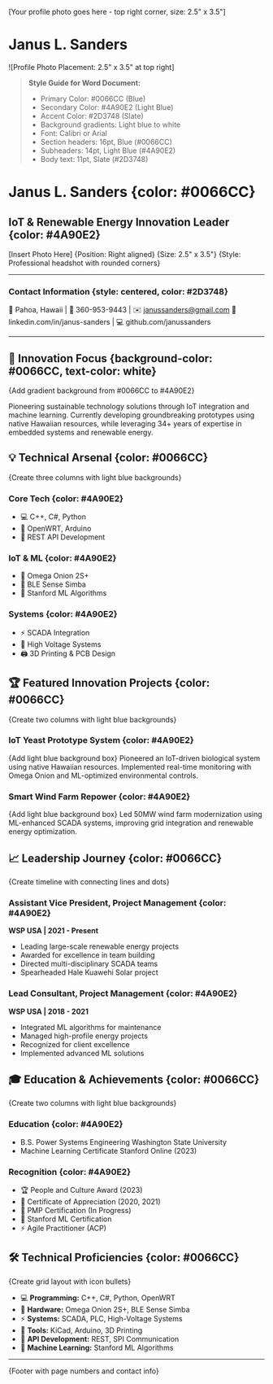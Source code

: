 [Your profile photo goes here - top right corner, size: 2.5" x 3.5"]

# Janus L. Sanders
![Profile Photo Placement: 2.5" x 3.5" at top right]

> **Style Guide for Word Document:**
> - Primary Color: #0066CC (Blue)
> - Secondary Color: #4A90E2 (Light Blue)
> - Accent Color: #2D3748 (Slate)
> - Background gradients: Light blue to white
> - Font: Calibri or Arial
> - Section headers: 16pt, Blue (#0066CC)
> - Subheaders: 14pt, Light Blue (#4A90E2)
> - Body text: 11pt, Slate (#2D3748)

# Janus L. Sanders {color: #0066CC}
## IoT & Renewable Energy Innovation Leader {color: #4A90E2}

[Insert Photo Here]
{Position: Right aligned}
{Size: 2.5" x 3.5"}
{Style: Professional headshot with rounded corners}

-------------------

### Contact Information {style: centered, color: #2D3748}
📍 Pahoa, Hawaii | 📱 360-953-9443 | ✉️ janussanders@gmail.com
🔗 linkedin.com/in/janus-sanders | 💻 github.com/janussanders

-------------------

## 🚀 Innovation Focus {background-color: #0066CC, text-color: white}
{Add gradient background from #0066CC to #4A90E2}

Pioneering sustainable technology solutions through IoT integration and machine learning. Currently developing groundbreaking prototypes using native Hawaiian resources, while leveraging 34+ years of expertise in embedded systems and renewable energy.

## 💡 Technical Arsenal {color: #0066CC}

{Create three columns with light blue backgrounds}

### Core Tech {color: #4A90E2}
- 💻 C++, C#, Python
- 🔧 OpenWRT, Arduino
- 🔌 REST API Development

### IoT & ML {color: #4A90E2}
- 📡 Omega Onion 2S+
- 📱 BLE Sense Simba
- 🧠 Stanford ML Algorithms

### Systems {color: #4A90E2}
- ⚡ SCADA Integration
- 🔋 High Voltage Systems
- 🖨️ 3D Printing & PCB Design

## 🏆 Featured Innovation Projects {color: #0066CC}

{Create two columns with light blue backgrounds}

### IoT Yeast Prototype System {color: #4A90E2}
{Add light blue background box}
Pioneered an IoT-driven biological system using native Hawaiian resources. Implemented real-time monitoring with Omega Onion and ML-optimized environmental controls.

### Smart Wind Farm Repower {color: #4A90E2}
{Add light blue background box}
Led 50MW wind farm modernization using ML-enhanced SCADA systems, improving grid integration and renewable energy optimization.

## 📈 Leadership Journey {color: #0066CC}

{Create timeline with connecting lines and dots}

### Assistant Vice President, Project Management {color: #4A90E2}
**WSP USA | 2021 - Present**
- Leading large-scale renewable energy projects
- Awarded for excellence in team building
- Directed multi-disciplinary SCADA teams
- Spearheaded Hale Kuawehi Solar project

### Lead Consultant, Project Management {color: #4A90E2}
**WSP USA | 2018 - 2021**
- Integrated ML algorithms for maintenance
- Managed high-profile energy projects
- Recognized for client excellence
- Implemented advanced ML solutions

## 🎓 Education & Achievements {color: #0066CC}

{Create two columns with light blue backgrounds}

### Education {color: #4A90E2}
- B.S. Power Systems Engineering
  Washington State University
- Machine Learning Certificate
  Stanford Online (2023)

### Recognition {color: #4A90E2}
- 🏆 People and Culture Award (2023)
- 🌟 Certificate of Appreciation (2020, 2021)
- 📜 PMP Certification (In Progress)
- 🤖 Stanford ML Certification
- ⚡ Agile Practitioner (ACP)

## 🛠️ Technical Proficiencies {color: #0066CC}

{Create grid layout with icon bullets}

- 💻 **Programming:** C++, C#, Python, OpenWRT
- 🔧 **Hardware:** Omega Onion 2S+, BLE Sense Simba
- ⚡ **Systems:** SCADA, PLC, High-Voltage Systems
- 🔨 **Tools:** KiCad, Arduino, 3D Printing
- 🔌 **API Development:** REST, SPI Communication
- 🧠 **Machine Learning:** Stanford ML Algorithms

-------------------

{Footer with page numbers and contact info}

